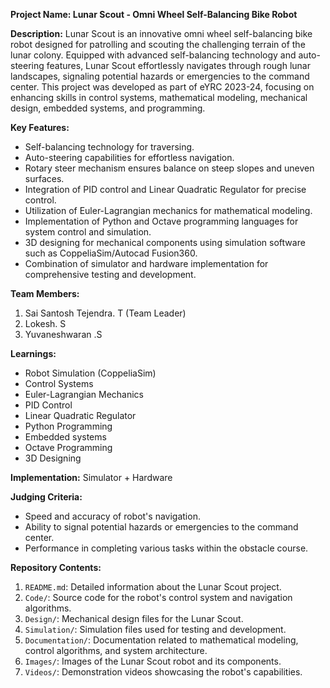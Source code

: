 **Project Name: Lunar Scout - Omni Wheel Self-Balancing Bike Robot**

**Description:**
Lunar Scout is an innovative omni wheel self-balancing bike robot designed for patrolling and scouting the challenging terrain of the lunar colony. Equipped with advanced self-balancing technology and auto-steering features, Lunar Scout effortlessly navigates through rough lunar landscapes, signaling potential hazards or emergencies to the command center. This project was developed as part of eYRC 2023-24, focusing on enhancing skills in control systems, mathematical modeling, mechanical design, embedded systems, and programming.

**Key Features:**
- Self-balancing technology for traversing.
- Auto-steering capabilities for effortless navigation.
- Rotary steer mechanism ensures balance on steep slopes and uneven surfaces.
- Integration of PID control and Linear Quadratic Regulator for precise control.
- Utilization of Euler-Lagrangian mechanics for mathematical modeling.
- Implementation of Python and Octave programming languages for system control and simulation.
- 3D designing for mechanical components using simulation software such as CoppeliaSim/Autocad Fusion360.
- Combination of simulator and hardware implementation for comprehensive testing and development.

**Team Members:**
1. Sai Santosh Tejendra. T (Team Leader)
2. Lokesh. S
3. Yuvaneshwaran .S

**Learnings:**
- Robot Simulation (CoppeliaSim)
- Control Systems
- Euler-Lagrangian Mechanics
- PID Control
- Linear Quadratic Regulator
- Python Programming
- Embedded systems
- Octave Programming
- 3D Designing

**Implementation:**
Simulator + Hardware

**Judging Criteria:**
- Speed and accuracy of robot's navigation.
- Ability to signal potential hazards or emergencies to the command center.
- Performance in completing various tasks within the obstacle course.

**Repository Contents:**
1. `README.md`: Detailed information about the Lunar Scout project.
2. `Code/`: Source code for the robot's control system and navigation algorithms.
3. `Design/`: Mechanical design files for the Lunar Scout.
4. `Simulation/`: Simulation files used for testing and development.
5. `Documentation/`: Documentation related to mathematical modeling, control algorithms, and system architecture.
6. `Images/`: Images of the Lunar Scout robot and its components.
7. `Videos/`: Demonstration videos showcasing the robot's capabilities.

